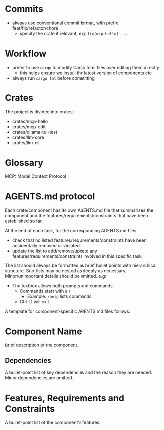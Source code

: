 # Commits
* always use conventional commit format, with prefix feat/fix/refactor/chore
  * specify the crate if relevant, e.g. `fix(mcp-hello) ...`

# Workflow
* prefer to use `cargo` to modify Cargo.toml files over editing them directly
  * this helps ensure we install the latest version of components etc
* always run `cargo fmt` before committing

# Crates
The project is divided into crates:
* crates/mcp-hello
* crates/mcp-edit
* crates/ollama-tui-test
* crates/llm-core
* crates/llm-cli

# Glossary
MCP: Model Context Protocol

# AGENTS.md protocol
Each crate/component has its own AGENTS.md file that summarizes the component and the features/requirements/constraints that have been established so far.

At the end of each task, for the corresponding AGENTS.md files:
* check that no listed features/requirements/constraints have been accidentally removed or violated.
* update the list to add/remove/update any features/requirements/constraints involved in this specific task.

The list should always be formatted as brief bullet points with hierarchical structure. Sub-lists may be nested as deeply as necessary. Minor/unimportant details should be omitted. e.g:
* The textbox allows both prompts and commands
  * Commands start with a /
    * Example: `/help` lists commands
  * Ctrl-D will exit

A template for component-specific AGENTS.md files follows:

# Component Name
Brief description of the component.

## Dependencies
A bullet-point list of key dependencies and the reason they are needed. Minor dependencies are omitted.

# Features, Requirements and Constraints
A bullet-point list of the component's features.
